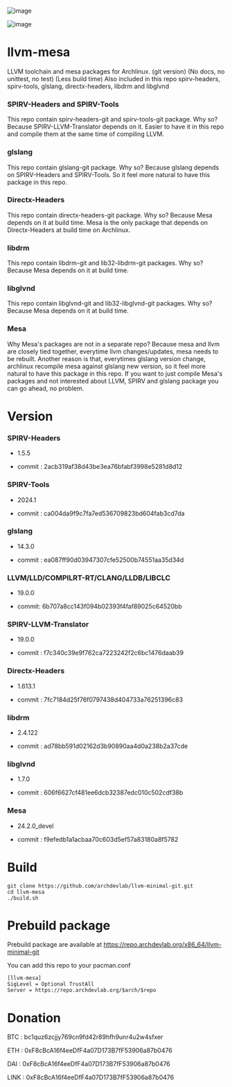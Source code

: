 ![image](https://user-images.githubusercontent.com/68618182/188527035-385752e7-fbd3-4865-abda-fdba4a804d99.png)

![image](https://user-images.githubusercontent.com/68618182/213734198-0cf50021-1f02-4c80-9a48-6f20ad42ce04.png)

# llvm-mesa

LLVM toolchain and mesa packages for Archlinux. (git version) (No docs, no unittest, no test) (Less build time) Also included in this repo spirv-headers, spirv-tools, glslang, directx-headers, libdrm and libglvnd

### SPIRV-Headers and SPIRV-Tools

This repo contain spirv-headers-git and spirv-tools-git package. Why so? Because SPIRV-LLVM-Translator depends on it. Easier to have it in this repo and compile them at the same time of compiling LLVM.

### glslang

This repo contain glslang-git package. Why so? Because glslang depends on SPIRV-Headers and SPIRV-Tools. So it feel more natural to have this package in this repo.

### Directx-Headers

This repo contain directx-headers-git package. Why so? Because Mesa depends on it at build time. Mesa is the only package that depends on Directx-Headers at build time on Archlinux.

### libdrm

This repo contain libdrm-git and lib32-libdrm-git packages. Why so? Because Mesa depends on it at build time.

### libglvnd

This repo contain libglvnd-git and lib32-libglvnd-git packages. Why so? Because Mesa depends on it at build time.

### Mesa

Why Mesa's packages are not in a separate repo? Because mesa and llvm are closely tied together, everytime llvm changes/updates, mesa needs to be rebuilt. Another reason is that, everytimes glslang version change, archlinux recompile mesa against glslang new version, so it feel more natural to have this package in this repo. If you want to just compile Mesa's packages and not interested about LLVM, SPIRV and glslang package you can go ahead, no problem.

# Version

### SPIRV-Headers

- 1.5.5

- commit : 2acb319af38d43be3ea76bfabf3998e5281d8d12

### SPIRV-Tools

- 2024.1

- commit : ca004da9f9c7fa7ed536709823bd604fab3cd7da

### glslang

- 14.3.0

- commit : ea087ff90d03947307cfe52500b74551aa35d34d

### LLVM/LLD/COMPILRT-RT/CLANG/LLDB/LIBCLC

- 19.0.0

- commit: 6b707a8cc143f094b02393f4faf89025c64520bb

### SPIRV-LLVM-Translator

- 19.0.0

- commit : f7c340c39e9f762ca7223242f2c6bc1476daab39

### Directx-Headers

- 1.613.1

- commit : 7fc7184d25f76f0797438d404733a76251396c83

### libdrm

- 2.4.122

- commit : ad78bb591d02162d3b90890aa4d0a238b2a37cde


### libglvnd

- 1.7.0

- commit : 606f6627cf481ee6dcb32387edc010c502cdf38b

### Mesa

- 24.2.0_devel

- commit : f9efedb1a1acbaa70c603d5ef57a83180a8f5782

# Build

    git clone https://github.com/archdevlab/llvm-minimal-git.git
    cd llvm-mesa
    ./build.sh

# Prebuild package

Prebuild package are available at https://repo.archdevlab.org/x86_64/llvm-minimal-git

You can add this repo to your pacman.conf

    [llvm-mesa]
    SigLevel = Optional TrustAll
    Server = https://repo.archdevlab.org/$arch/$repo

# Donation

BTC : bc1quz6zcjjy769cn9fd42r89hfh9unr4u2w4sfxer

ETH : 0xF8cBcA16f4eeDfF4a07D173B7fF53906a87b0476

DAI : 0xF8cBcA16f4eeDfF4a07D173B7fF53906a87b0476

LINK : 0xF8cBcA16f4eeDfF4a07D173B7fF53906a87b0476
